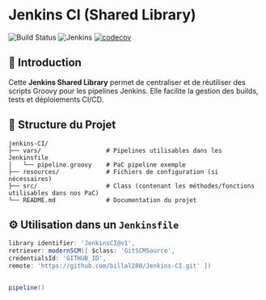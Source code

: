 # Jenkins CI (Shared Library)

![Build Status](https://github.com/billal280/Jenkins-CI/workflows/CI-Pipeline/badge.svg)
![Jenkins](https://img.shields.io/jenkins/build?jobUrl=https://jenkins.example.com/job/Jenkins-CI)
[![codecov](https://codecov.io/gh/billal280/Jenkins-CI/branch/main/graph/badge.svg)](https://codecov.io/gh/billal280/Jenkins-CI)

## 📌 Introduction
Cette **Jenkins Shared Library** permet de centraliser et de réutiliser des scripts Groovy pour les pipelines Jenkins. Elle facilite la gestion des builds, tests et déploiements CI/CD.

## 📂 Structure du Projet
```code
jenkins-CI/
├── vars/                  # Pipelines utilisables dans les Jenkinsfile
│   └── pipeline.groovy    # PaC pipeline exemple
├── resources/             # Fichiers de configuration (si nécessaires)
├── src/                   # Class (contenant les méthodes/fonctions utilisables dans nos PaC)
└── README.md              # Documentation du projet
```

## ⚙️ Utilisation dans un `Jenkinsfile`
```groovy
library identifier: 'JenkinsCI@v1',
retriever: modernSCM([ $class: 'GitSCMSource',
credentialsId: 'GITHUB_ID',
remote: 'https://github.com/billal280/Jenkins-CI.git' ]) 


pipeline()

